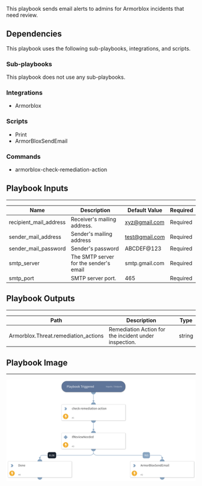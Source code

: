 This playbook sends email alerts to admins for Armorblox incidents that need review.

## Dependencies
This playbook uses the following sub-playbooks, integrations, and scripts.

### Sub-playbooks
This playbook does not use any sub-playbooks.

### Integrations
* Armorblox

### Scripts
* Print
* ArmorBloxSendEmail

### Commands
* armorblox-check-remediation-action

## Playbook Inputs
---

| **Name** | **Description** | **Default Value** | **Required** |
| --- | --- | --- | --- |
| recipient_mail_address | Receiver's mailing address. | xyz@gmail.com | Required |
| sender_mail_address | Sender's mailing address | test@gmail.com | Required |
| sender_mail_password | Sender's password | ABCDEF@123 | Required |
| smtp_server | The SMTP server for the sender's email | smtp.gmail.com | Required |
| smtp_port | SMTP server port. | 465 | Required |

## Playbook Outputs
---

| **Path** | **Description** | **Type** |
| --- | --- | --- |
| Armorblox.Threat.remediation_actions | Remediation Action for the incident under inspection. | string |

## Playbook Image
---
![Armorblox Needs Review](./doc_files/Armorblox_Needs_Review_Thu_Nov_11_2021.png)